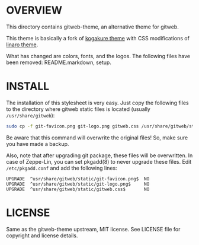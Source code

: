 OVERVIEW
========

This directory contains gitweb-theme, an alternative theme for gitweb.

This theme is basically a fork of [kogakure theme][1] with CSS
modifications of [linaro theme][2].

[1]: https://github.com/kogakure/gitweb-theme
[2]: http://git.linaro.org/infrastructure/gitweb-linaro-theme.git

What has changed are colors, fonts, and the logos.  The following
files have been removed: README.markdown, setup.


INSTALL
=======

The installation of this stylesheet is very easy.  Just copy the
following files to the directory where gitweb static files is located
(usually `/usr/share/gitweb`):
```sh
sudo cp -f git-favicon.png git-logo.png gitweb.css /usr/share/gitweb/static/
```

Be aware that this command will overwrite the original files!  So,
make sure you have made a backup.

Also, note that after upgrading git package, these files will be
overwritten.  In case of Zeppe-Lin, you can set pkgadd(8) to never
upgrade these files.  Edit `/etc/pkgadd.conf` and add the following
lines:
```
UPGRADE  ^usr/share/gitweb/static/git-favicon.png$  NO
UPGRADE  ^usr/share/gitweb/static/git-logo.png$     NO
UPGRADE  ^usr/share/gitweb/static/gitweb.css$       NO
```


LICENSE
=======

Same as the gitweb-theme upstream, MIT license.
See LICENSE file for copyright and license details.
